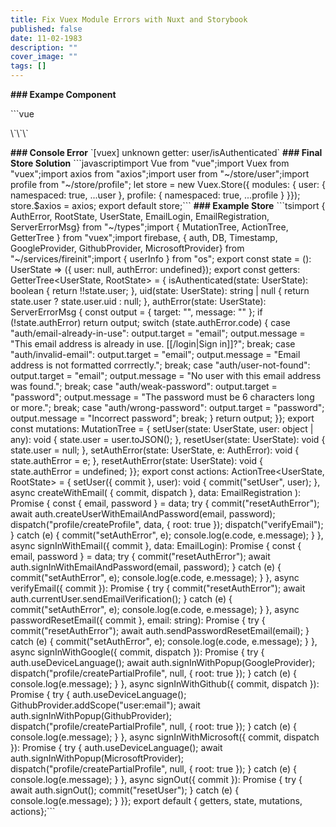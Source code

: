 ```yaml
---
title: Fix Vuex Module Errors with Nuxt and Storybook
published: false
date: 11-02-1983
description: ""
cover_image: ""
tags: []
---
```


**### Exampe Component**

\`\`\`vue<template> <base-button v-if="userIsAuthenticated" class="logout" @click.native="signOut" >Log Out</base-button ></template>

<script lang="ts">import { Getter, Action, Component, Prop, Vue } from "nuxt-property-decorator";import BaseButton from "\~/components/BaseButton.vue";
@Component({ components: { BaseButton }})export default class LogOut extends Vue { @Getter("user/isAuthenticated") userIsAuthenticated; @Action("user/signOut") userSignOut;
async signOut() { try { await this.userSignOut(); console.log("signed out"); this.$router.replace({ path: "/" }); } catch (e) { console.log(e.message); } }}</script>
<style scoped>.logout { line-height: inherit;}</style>\`\`\`

**### Console Error**
\`\[vuex\] unknown getter: user/isAuthenticated\`
**### Final Store Solution**
\`\`\`javascriptimport Vue from "vue";import Vuex from "vuex";import axios from "axios";import user from "\~/store/user";import profile from "\~/store/profile";
let store = new Vuex.Store({ modules: { user: { namespaced: true, ...user }, profile: { namespaced: true, ...profile } }});
store.\$axios = axios;
export default store;\`\`\`
**### Example Store**
\`\`\`tsimport { AuthError, RootState, UserState, EmailLogin, EmailRegistration, ServerErrorMsg} from "\~/types";import { MutationTree, ActionTree, GetterTree } from "vuex";import firebase, { auth, DB, Timestamp, GoogleProvider, GithubProvider, MicrosoftProvider} from "\~/services/fireinit";import { userInfo } from "os";
export const state = (): UserState => ({ user: null, authError: undefined});
export const getters: GetterTree<UserState, RootState> = { isAuthenticated(state: UserState): boolean { return !!state.user; }, uid(state: UserState): string | null { return state.user ? state.user.uid : null; }, authError(state: UserState): ServerErrorMsg { const output = { target: "", message: "" };
if (!state.authError) return output;
switch (state.authError.code) { case "auth/email-already-in-use": output.target = "email"; output.message = "This email address is already in use. \[\[/login|Sign in\]\]?"; break; case "auth/invalid-email": output.target = "email"; output.message = "Email address is not formatted corrrectly."; break; case "auth/user-not-found": output.target = "email"; output.message = "No user with this email address was found."; break; case "auth/weak-password": output.target = "password"; output.message = "The password must be 6 characters long or more."; break; case "auth/wrong-password": output.target = "password"; output.message = "Incorrect password"; break; }
return output; }};
export const mutations: MutationTree<UserState> = { setUser(state: UserState, user: object | any): void { state.user = user.toJSON(); }, resetUser(state: UserState): void { state.user = null; }, setAuthError(state: UserState, e: AuthError): void { state.authError = e; }, resetAuthError(state: UserState): void { state.authError = undefined; }};
export const actions: ActionTree<UserState, RootState> = { setUser({ commit }, user): void { commit("setUser", user); }, async createWithEmail( { commit, dispatch }, data: EmailRegistration ): Promise<void> { const { email, password } = data;
try { commit("resetAuthError"); await auth.createUserWithEmailAndPassword(email, password); dispatch("profile/createProfile", data, { root: true }); dispatch("verifyEmail"); } catch (e) { commit("setAuthError", e); console.log(e.code, e.message); } }, async signInWithEmail({ commit }, data: EmailLogin): Promise<void> { const { email, password } = data;
try { commit("resetAuthError"); await auth.signInWithEmailAndPassword(email, password); } catch (e) { commit("setAuthError", e); console.log(e.code, e.message); } }, async verifyEmail({ commit }): Promise<void> { try { commit("resetAuthError"); await auth.currentUser.sendEmailVerification(); } catch (e) { commit("setAuthError", e); console.log(e.code, e.message); } }, async passwordResetEmail({ commit }, email: string): Promise<void> { try { commit("resetAuthError"); await auth.sendPasswordResetEmail(email); } catch (e) { commit("setAuthError", e); console.log(e.code, e.message); } }, async signInWithGoogle({ commit, dispatch }): Promise<void> { try { auth.useDeviceLanguage(); await auth.signInWithPopup(GoogleProvider); dispatch("profile/createPartialProfile", null, { root: true }); } catch (e) { console.log(e.message); } }, async signInWithGithub({ commit, dispatch }): Promise<void> { try { auth.useDeviceLanguage(); GithubProvider.addScope("user:email"); await auth.signInWithPopup(GithubProvider); dispatch("profile/createPartialProfile", null, { root: true }); } catch (e) { console.log(e.message); } }, async signInWithMicrosoft({ commit, dispatch }): Promise<void> { try { auth.useDeviceLanguage(); await auth.signInWithPopup(MicrosoftProvider); dispatch("profile/createPartialProfile", null, { root: true }); } catch (e) { console.log(e.message); } }, async signOut({ commit }): Promise<void> { try { await auth.signOut(); commit("resetUser"); } catch (e) { console.log(e.message); } }};
export default { getters, state, mutations, actions};\`\`\`
